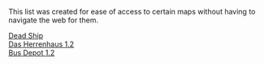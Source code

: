 This list was created for ease of access to certain maps without having to navigate the web for them.

[Dead Ship](https://mega.nz/file/dw5gFYAC#vSupc1xURv5xYeMJ0zXw1jYUtAl8us7VriiZxE5x558)  
[Das Herrenhaus 1.2](https://drive.google.com/uc?id=0B5YOFTUvYynKNWoweEt2cTJxcEE&export=download)  
[Bus Depot 1.2](https://mega.nz/file/v8oUgBzL#Gcz5N8Ahlao68LD6-T9ewWlgB_CKagRHAnVXZ4QJYk8)
